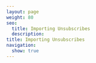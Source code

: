 ```yaml
---
layout: page
weight: 80
seo:
  title: Importing Unsubscribes
  description:
title: Importing Unsubscribes
navigation:
  show: true
---
```

